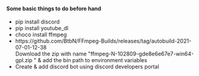 <h4>Some basic things to do before hand</h4>
<ul>
    <li> pip install discord</li> 
    <li> pip install youtube_dl</li> 
    <li> choco install ffmpeg</li> 
    <li> https://github.com/BtbN/FFmpeg-Builds/releases/tag/autobuild-2021-07-01-12-38 <br/> Download the zip with name "ffmpeg-N-102809-gde8e6e67e7-win64-gpl.zip
" & add the bin path to environment variables</li> 
    <li> Create & add discord bot using discord developers portal</li> 
</ul>
